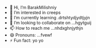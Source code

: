 - 👋 Hi, I’m BarakMilishniy
- 👀 I’m interested in creeps
- 🌱 I’m currently learning .drtshtydjydtjyjn
- 💞️ I’m looking to collaborate on ...hgytguij
- 📫 How to reach me ...nhdxghnjythjn
- 😄 Pronouns: ...fvewf
- ⚡ Fun fact: yo yo 
<!--
BarakMilishniy/BarakMilishniy is a ✨ special ✨ repository because its `README.md` (this file) appears on your GitHub profile.
You can click the Preview link to take a look at your changes.
--
